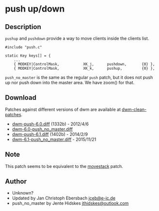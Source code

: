 # push up/down

## Description

`pushup` and `pushdown` provide a way to move clients inside the clients list.

	#include "push.c"
	
	static Key keys[] = {
		...
		{ MODKEY|ControlMask,           XK_j,      pushdown,       {0} },
		{ MODKEY|ControlMask,           XK_k,      pushup,         {0} },

`push_no_master` is the same as the regular `push` patch, but it does not push up nor push down into the master area. We have zoom() for that.

## Download
Patches against different versions of dwm are available at
[dwm-clean-patches](https://github.com/jceb/dwm-clean-patches).

 * [dwm-push-6.0.diff](dwm-push-6.0.diff) (1332b) - 2012/4/6
 * [dwm-6.0-push_no_master.diff](dwm-6.0-push_no_master.diff)
 * [dwm-push-6.1.diff](dwm-push-6.1.diff) (1402b) - 2014/2/9
 * [dwm-6.1-push_no_master.diff](dwm-6.1-push_no_master.diff) - 2015/11/21

## Note
This patch seems to be equivalent to the [movestack](movestack) patch.

## Author
 * Unknown?
 * Updated by Jan Christoph Ebersbach <jceb@e-jc.de>
 * push_no_master by Jente Hidskes <jthidskes@outlook.com>
